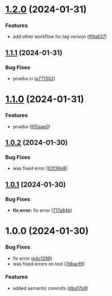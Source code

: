 # [1.2.0](https://github.com/Anderrc/utils-package/compare/1.1.1...1.2.0) (2024-01-31)


### Features

* add other workflow for tag version ([ff9a637](https://github.com/Anderrc/utils-package/commit/ff9a63706ff34915310124d07ef13cb499b4e6b0))

## [1.1.1](https://github.com/Anderrc/utils-package/compare/1.1.0...1.1.1) (2024-01-31)


### Bug Fixes

* prueba ci ([a771302](https://github.com/Anderrc/utils-package/commit/a771302b87442545cf2d1420993665e4e67e6f5b))

# [1.1.0](https://github.com/Anderrc/utils-package/compare/1.0.2...1.1.0) (2024-01-31)


### Features

* prueba ([915aae0](https://github.com/Anderrc/utils-package/commit/915aae0530b14e1b39a57b8a4c81b42e1e016f87))

## [1.0.2](https://github.com/Anderrc/utils-package/compare/1.0.1...1.0.2) (2024-01-30)


### Bug Fixes

* was fixed error ([93f39e8](https://github.com/Anderrc/utils-package/commit/93f39e8aa232231670dd1ac48f675575d7dec725))

## [1.0.1](https://github.com/Anderrc/utils-package/compare/1.0.0...1.0.1) (2024-01-30)


### Bug Fixes

* **fix error:** fix error ([717a84b](https://github.com/Anderrc/utils-package/commit/717a84bf9646b17c8204dac02e4d7a5b4a2a63d1))

# 1.0.0 (2024-01-30)


### Bug Fixes

* fix error ([e4c1298](https://github.com/Anderrc/utils-package/commit/e4c1298d634f97e175d2926aea4886c7c1c91eab))
* was fixed errors on test ([7dbacf9](https://github.com/Anderrc/utils-package/commit/7dbacf90288350ac6ba188a3cda7ec980d1e35e8))


### Features

* added semantic commits ([dba17b9](https://github.com/Anderrc/utils-package/commit/dba17b9d6b2108956efbd6f3c566855c19228ba6))
